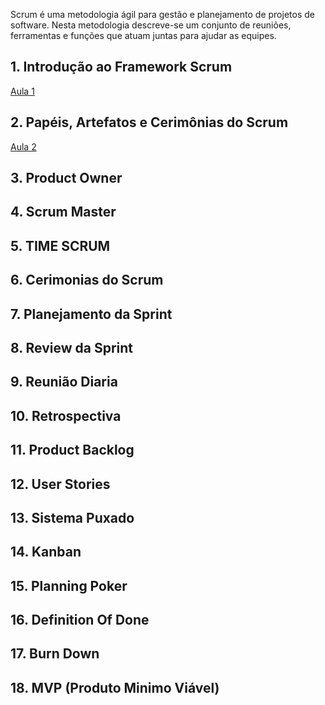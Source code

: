 Scrum é uma metodologia ágil para gestão e planejamento de projetos de software. Nesta metodologia descreve-se um conjunto de reuniões, ferramentas e funções que atuam juntas para ajudar as equipes.
## 1. Introdução ao Framework Scrum

[Aula 1](https://youtu.be/HcZVxsVZ-48)
## 2. Papéis, Artefatos e Cerimônias do Scrum

[Aula 2](https://youtu.be/vMiW1NruroM)
## 3. Product Owner

## 4. Scrum Master

## 5. TIME SCRUM

## 6. Cerimonias do Scrum

## 7. Planejamento da Sprint

## 8. Review da Sprint

## 9. Reunião Diaria

## 10. Retrospectiva

## 11. Product Backlog

## 12. User Stories

## 13. Sistema Puxado

## 14. Kanban

## 15. Planning Poker

## 16. Definition Of Done

## 17. Burn Down

## 18. MVP (Produto Minimo Viável)
